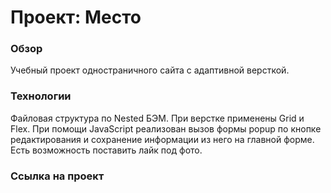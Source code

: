 # Проект: Место

### Обзор
Учебный проект одностраничного сайта с адаптивной версткой.
### Технологии
Файловая структура по Nested БЭМ. При верстке применены Grid и Flex. При помощи JavaScript реализован вызов формы popup по кнопке редактирования и сохранение информации из него на главной форме. Есть возможность поставить лайк под фото.

### Ссылка на проект
